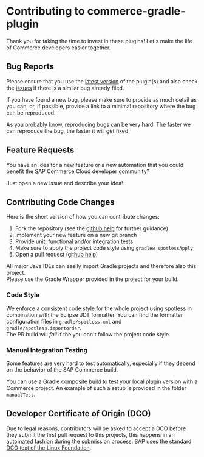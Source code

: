 # Contributing to commerce-gradle-plugin

Thank you for taking the time to invest in these plugins! Let's make the life of Commerce developers easier together.

## Bug Reports

Please ensure that you use the [latest version][latest] of the plugin(s) and also check the [issues] if there is a similar bug already filed.

If you have found a new bug, please make sure to provide as much detail as you can, or, if possible, provide a link to a minimal repository where the bug can be reproduced.

As you probably know, reproducing bugs can be very hard. The faster we can reproduce the bug, the faster it will get fixed.

[latest]: https://github.com/sap-staging/commerce-gradle-plugin/releases
[issues]: https://github.com/sap-staging/commerce-gradle-plugin/issues

## Feature Requests

You have an idea for a new feature or a new automation that you could benefit the SAP Commerce Cloud developer community?

Just open a new issue and describe your idea!

## Contributing Code Changes

Here is the short version of how you can contribute changes:

1. Fork the repository (see the [github help][fork] for further guidance)
1. Implement your new feature on a new git branch
1. Provide unit, functional and/or integration tests
1. Make sure to apply the project code style using `gradlew spotlessApply`
1. Open a pull request ([github help][pr])

[fork]: https://help.github.com/articles/fork-a-repo
[pr]: https://docs.github.com/en/github/collaborating-with-issues-and-pull-requests/creating-a-pull-request

All major Java IDEs can easily import Gradle projects and therefore also this project.\
Please use the Gradle Wrapper provided in the project for your build.

### Code Style

We enforce a consistent code style for the whole project using [spotless][spotless] in combination with the Eclipse JDT formatter. You can find the formatter configuration files in `gradle/spotless.xml` and `gradle/spotless.importorder`.\
The PR build will *fail* if the you don't follow the project code style.

[spotless]: https://github.com/diffplug/spotless/tree/main/plugin-gradle

### Manual Integration Testing

Some features are very hard to test automatically, especially if they depend on the behavior of the SAP Commerce build.

You can use a Gradle [composite build][manual] to test your local plugin version with a Commerce project.
An example of such a setup is provided in the folder `manualTest`.

[manual]: https://guides.gradle.org/testing-gradle-plugins/#manual-tests

## Developer Certificate of Origin (DCO)

Due to legal reasons, contributors will be asked to accept a DCO before they submit the first pull request to this projects, this happens in an automated fashion during the submission process. SAP uses [the standard DCO text of the Linux Foundation](https://developercertificate.org/).

